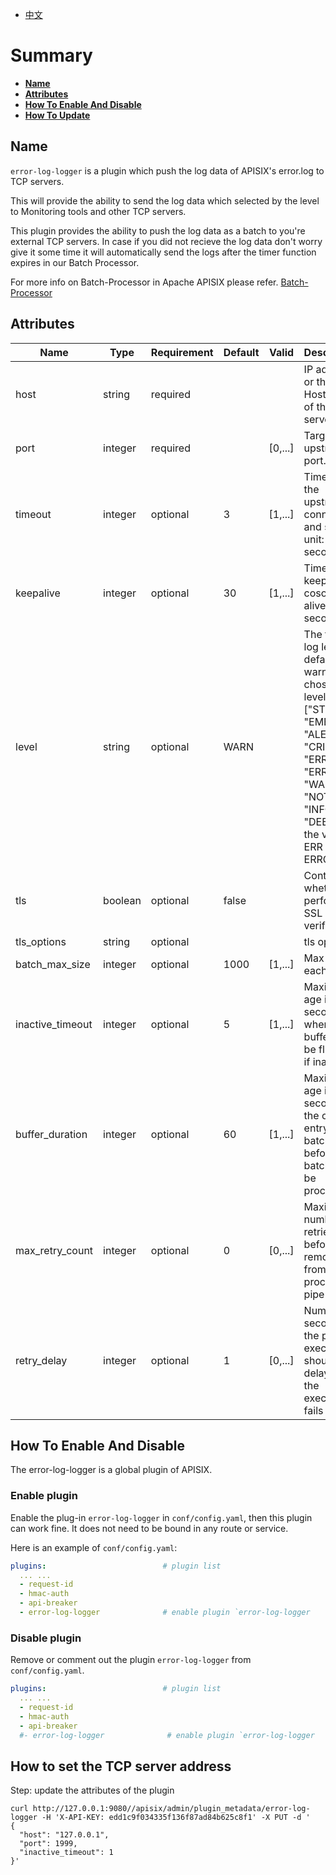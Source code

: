 <!--
#
# Licensed to the Apache Software Foundation (ASF) under one or more
# contributor license agreements.  See the NOTICE file distributed with
# this work for additional information regarding copyright ownership.
# The ASF licenses this file to You under the Apache License, Version 2.0
# (the "License"); you may not use this file except in compliance with
# the License.  You may obtain a copy of the License at
#
#     http://www.apache.org/licenses/LICENSE-2.0
#
# Unless required by applicable law or agreed to in writing, software
# distributed under the License is distributed on an "AS IS" BASIS,
# WITHOUT WARRANTIES OR CONDITIONS OF ANY KIND, either express or implied.
# See the License for the specific language governing permissions and
# limitations under the License.
#
-->

- [中文](../zh-cn/plugins/error-log-logger.md)

# Summary

- [**Name**](#name)
- [**Attributes**](#attributes)
- [**How To Enable And Disable**](#how-to-enable-and-disable)
- [**How To Update**](#how-to-update)

## Name

`error-log-logger` is a plugin which push the log data of APISIX's error.log to TCP servers.

This will provide the ability to send the log data which selected by the level to Monitoring tools and other TCP servers.

This plugin provides the ability to push the log data as a batch to you're external TCP servers. In case if you did not recieve the log data don't worry give it some time it will automatically send the logs after the timer function expires in our Batch Processor.

For more info on Batch-Processor in Apache APISIX please refer.
[Batch-Processor](../batch-processor.md)

## Attributes

| Name             | Type    | Requirement | Default | Valid   | Description                                                                              |
| ---------------- | ------- | ----------- | ------- | ------- | ---------------------------------------------------------------------------------------- |
| host             | string  | required    |         |         | IP address or the Hostname of the TCP server.                                            |
| port             | integer | required    |         | [0,...] | Target upstream port.                                                                    |
| timeout          | integer | optional    | 3       | [1,...] | Timeout for the upstream to connect and send, unit: second.                                                   |
| keepalive        | integer | optional    | 30      | [1,...] | Time for keeping the cosocket alive, unit: second.                                                   |
| level            | string  | optional    | WARN    |         | The filter's log level, default warn, chose the level in ["STDERR", "EMERG", "ALERT", "CRIT", "ERR", "ERROR", "WARN", "NOTICE", "INFO", "DEBUG"], the value ERR equals ERROR.         |
| tls              | boolean | optional    | false   |         | Control whether to perform SSL verification                                              |
| tls_options      | string  | optional    |         |         | tls options                                                                              |
| batch_max_size   | integer | optional    | 1000    | [1,...] | Max size of each batch                                                                   |
| inactive_timeout | integer | optional    | 5       | [1,...] | Maximum age in seconds when the buffer will be flushed if inactive                       |
| buffer_duration  | integer | optional    | 60      | [1,...] | Maximum age in seconds of the oldest entry in a batch before the batch must be processed |
| max_retry_count  | integer | optional    | 0       | [0,...] | Maximum number of retries before removing from the processing pipe line                  |
| retry_delay      | integer | optional    | 1       | [0,...] | Number of seconds the process execution should be delayed if the execution fails         |

## How To Enable And Disable

The error-log-logger is a global plugin of APISIX.

### Enable plugin

Enable the plug-in `error-log-logger` in `conf/config.yaml`, then this plugin can work fine.
It does not need to be bound in any route or service.

Here is an example of `conf/config.yaml`:

```yaml
plugins:                          # plugin list
  ... ...
  - request-id
  - hmac-auth
  - api-breaker
  - error-log-logger              # enable plugin `error-log-logger
```

### Disable plugin

Remove or comment out the plugin `error-log-logger` from `conf/config.yaml`.

```yaml
plugins:                          # plugin list
  ... ...
  - request-id
  - hmac-auth
  - api-breaker
  #- error-log-logger              # enable plugin `error-log-logger
```

## How to set the TCP server address

Step: update the attributes of the plugin

```shell
curl http://127.0.0.1:9080//apisix/admin/plugin_metadata/error-log-logger -H 'X-API-KEY: edd1c9f034335f136f87ad84b625c8f1' -X PUT -d '
{
  "host": "127.0.0.1",
  "port": 1999,
  "inactive_timeout": 1
}'
```
